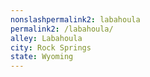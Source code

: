 ```yaml
---
﻿nonslashpermalink2: labahoula
permalink2: /labahoula/
alley: Labahoula
city: Rock Springs
state: Wyoming
---
```

